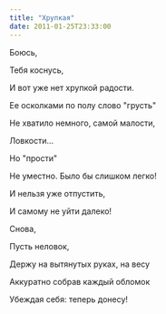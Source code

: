 ```yaml
---
title: "Хрупкая"
date: 2011-01-25T23:33:00
---
```


Боюсь,

Тебя коснусь,

И вот уже нет хрупкой радости.

Ее осколками по полу слово "грусть"

Не хватило немного, самой малости,

Ловкости...

Но "прости"

Не уместно. Было бы слишком легко!

И нельзя уже отпустить,

И самому не уйти далеко!

Снова,

Пусть неловок,

Держу на вытянутых руках, на весу

Аккуратно собрав каждый обломок

Убеждая себя: теперь донесу!
